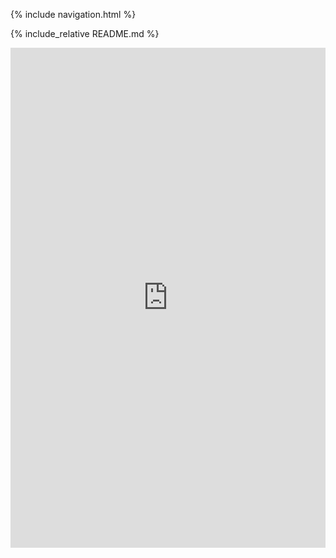 {% include navigation.html %}

{% include_relative README.md %}

<iframe frameborder="0" width="100%" height="800px" src="https://replit.com/@Michaelc179/sleep#code/menu.py">
